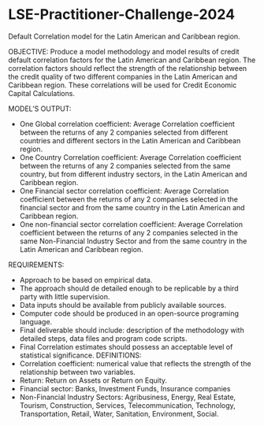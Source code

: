 # LSE-Practitioner-Challenge-2024

Default Correlation model for the Latin American and Caribbean region.

OBJECTIVE:
Produce a model methodology and model results of credit default correlation factors for the Latin American and Caribbean region. The correlation factors should reflect the strength of the relationship between the credit quality of two different companies in the Latin American and Caribbean region. These correlations will be used for Credit Economic Capital Calculations.

MODEL’S OUTPUT: 
-	One Global correlation coefficient: 
Average Correlation coefficient between the returns of any 2 companies selected from different countries and different sectors in the Latin American and Caribbean region.
-	One Country Correlation coefficient:
Average Correlation coefficient between the returns of any 2 companies selected from the same country, but from different industry sectors, in the Latin American and Caribbean region.
-	One Financial sector correlation coefficient:
Average Correlation coefficient between the returns of any 2 companies selected in the financial sector and from the same country in the Latin American and Caribbean region.
-	One non-financial sector correlation coefficient: 
Average Correlation coefficient between the returns of any 2 companies selected in the same Non-Financial Industry Sector and from the same country in the Latin American and Caribbean region.

REQUIREMENTS:
-	Approach to be based on empirical data.
-	The approach should de detailed enough to be replicable by a third party with little supervision.
-	Data inputs should be available from publicly available sources.
-	Computer code should be produced in an open-source programing language.
-	Final deliverable should include: description of the methodology with detailed steps, data files and program code scripts.
-	Final Correlation estimates should possess an acceptable level of statistical significance.
DEFINITIONS:
-	Correlation coefficient: numerical value that reflects the strength of the relationship between two variables.
-	Return: Return on Assets or Return on Equity.
-	Financial sector: Banks, Investment Funds, Insurance companies
-	Non-Financial Industry Sectors: Agribusiness, Energy, Real Estate, Tourism, Construction, Services, Telecommunication, Technology, Transportation, Retail, Water, Sanitation, Environment, Social.
